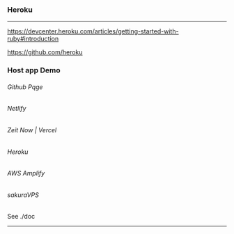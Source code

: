 ### Heroku
---
https://devcenter.heroku.com/articles/getting-started-with-ruby#introduction

https://github.com/heroku


### Host app Demo
###### Github Pqge
###### Netlify 
###### Zeit Now | Vercel
###### Heroku
###### AWS Amplify
###### sakuraVPS



See ./doc


---



```
```

```
```

```
```
